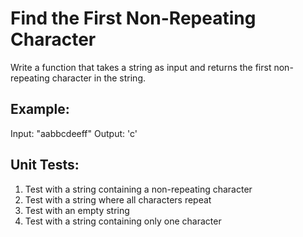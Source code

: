 # Find the First Non-Repeating Character

Write a function that takes a string as input and returns the first non-repeating character in the string.

## Example:

Input: "aabbcdeeff"
Output: 'c'

## Unit Tests:

1. Test with a string containing a non-repeating character
2. Test with a string where all characters repeat
3. Test with an empty string
4. Test with a string containing only one character
